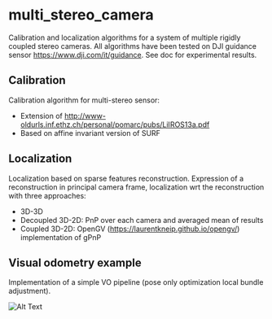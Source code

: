 # multi_stereo_camera
Calibration and localization algorithms for a system of multiple rigidly coupled stereo cameras. All algorithms have been tested on DJI guidance sensor https://www.dji.com/it/guidance. See doc for experimental results.
## Calibration
Calibration algorithm for multi-stereo sensor:
* Extension of http://www-oldurls.inf.ethz.ch/personal/pomarc/pubs/LiIROS13a.pdf
* Based on affine invariant version of SURF
## Localization
Localization based on sparse features reconstruction. Expression of a reconstruction in principal camera frame, localization wrt the reconstruction with three approaches:
* 3D-3D
* Decoupled 3D-2D: PnP over each camera and averaged mean of results
* Coupled 3D-2D: OpenGV (https://laurentkneip.github.io/opengv/) implementation of gPnP
## Visual odometry example
Implementation of a simple VO pipeline (pose only optimization local bundle adjustment).

![Alt Text](https://github.com/emilianogagliardi/multi_stereo_camera/blob/master/doc/demo.gif)
